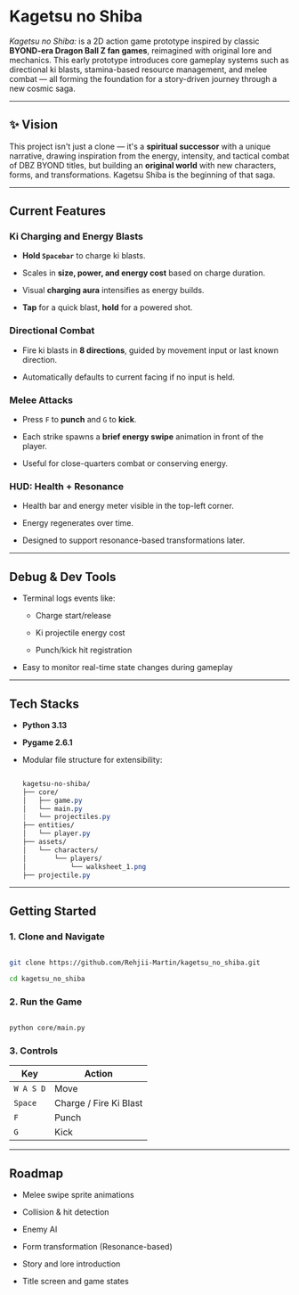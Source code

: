 # Kagetsu no Shiba

_Kagetsu no Shiba:_ is a 2D action game prototype inspired by classic **BYOND-era Dragon Ball Z fan games**, reimagined with original lore and mechanics. This early prototype introduces core gameplay systems such as directional ki blasts, stamina-based resource management, and melee combat — all forming the foundation for a story-driven journey through a new cosmic saga.

---

## ✨ Vision

This project isn't just a clone — it's a **spiritual successor** with a unique narrative, drawing inspiration from the energy, intensity, and tactical combat of DBZ BYOND titles, but building an **original world** with new characters, forms, and transformations. Kagetsu Shiba is the beginning of that saga.

---

## Current Features

### Ki Charging and Energy Blasts

- **Hold `Spacebar`** to charge ki blasts.
    
- Scales in **size, power, and energy cost** based on charge duration.
    
- Visual **charging aura** intensifies as energy builds.
    
- **Tap** for a quick blast, **hold** for a powered shot.
    

### Directional Combat

- Fire ki blasts in **8 directions**, guided by movement input or last known direction.
    
- Automatically defaults to current facing if no input is held.
    

### Melee Attacks

- Press `F` to **punch** and `G` to **kick**.
    
- Each strike spawns a **brief energy swipe** animation in front of the player.
    
- Useful for close-quarters combat or conserving energy.
    

### HUD: Health + Resonance

- Health bar and energy meter visible in the top-left corner.
    
- Energy regenerates over time.
    
- Designed to support resonance-based transformations later.
    

---

## Debug & Dev Tools

- Terminal logs events like:
    
    - Charge start/release
        
    - Ki projectile energy cost
        
    - Punch/kick hit registration
        
- Easy to monitor real-time state changes during gameplay
    

---

## Tech Stacks

- **Python 3.13**
    
- **Pygame 2.6.1**
    
- Modular file structure for extensibility:
    
    ``` css
    
    kagetsu-no-shiba/ 
    ├── core/ 
    │   ├── game.py 
    │   └── main.py 
    |   └── projectiles.py 
    ├── entities/ 
    │   └── player.py 
    ├── assets/ 
    │   └── characters/ 
    │       └── players/ 
    │           └── walksheet_1.png 
    ├── projectile.py

    ```
    

---

## Getting Started

### 1. Clone and Navigate

``` bash

git clone https://github.com/Rehjii-Martin/kagetsu_no_shiba.git 

cd kagetsu_no_shiba
```

### 2. Run the Game

``` bash

python core/main.py

```

### 3. Controls

|Key|Action|
|---|---|
|`W A S D`|Move|
|`Space`|Charge / Fire Ki Blast|
|`F`|Punch|
|`G`|Kick|

---

## Roadmap

-  Melee swipe sprite animations
    
-  Collision & hit detection
    
-  Enemy AI
    
-  Form transformation (Resonance-based)
    
-  Story and lore introduction
    
-  Title screen and game states